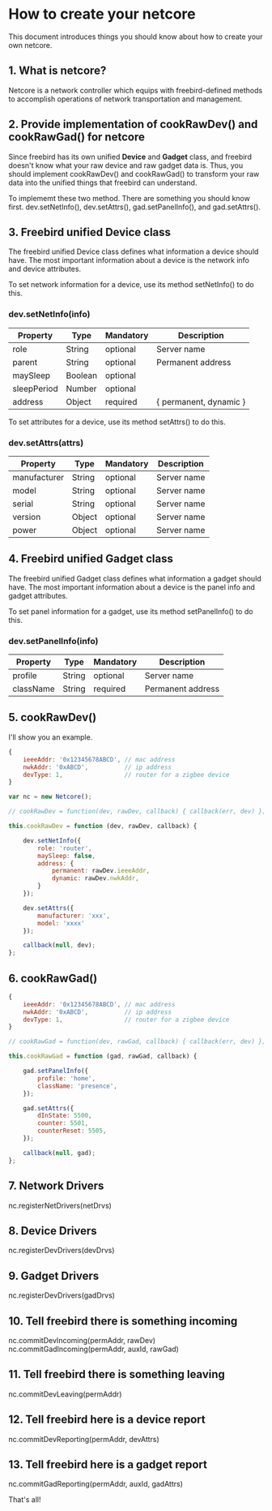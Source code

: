 How to create your netcore
========================

This document introduces things you should know about how to create your own netcore.

## 1. What is netcore?

Netcore is a network controller which equips with freebird-defined methods to accomplish operations of network transportation and management.  

## 2. Provide implementation of cookRawDev() and cookRawGad() for netcore

Since freebird has its own unified **Device** and **Gadget** class, and freebird doesn't know what your raw device and raw gadget data is. Thus, you should implement cookRawDev() and cookRawGad() to transform your raw data into the unified things that freebird can understand.

To implememt these two method. There are something you should know first.
dev.setNetInfo(), dev.setAttrs(), gad.setPanelInfo(), and gad.setAttrs().

## 3. Freebird unified Device class

The freebird unified Device class defines what information a device should have. The most important information about a device is the network info and device attributes.

To set network information for a device, use its method setNetInfo() to do this.

### dev.setNetInfo(info)

| Property     | Type    | Mandatory | Description                                   |
|--------------|---------|-----------|-----------------------------------------------|
| role         | String  | optional  | Server name                                   |
| parent       | String  | optional  | Permanent address                             |
| maySleep     | Boolean | optional  |                                               |
| sleepPeriod  | Number  | optional  |                                               |
| address      | Object  | required  | { permanent, dynamic }                        |

To set attributes for a device, use its method setAttrs() to do this.

### dev.setAttrs(attrs)

| Property     | Type    | Mandatory | Description                                   |
|--------------|---------|-----------|-----------------------------------------------|
| manufacturer | String  | optional  | Server name                                   |
| model        | String  | optional  | Server name                                   |
| serial       | String  | optional  | Server name                                   |
| version      | Object  | optional  | Server name                                   |
| power        | Object  | optional  | Server name                                   |


## 4. Freebird unified Gadget class

The freebird unified Gadget class defines what information a gadget should have. The most important information about a device is the panel info and gadget attributes.

To set panel information for a gadget, use its method setPanelInfo() to do this.

### dev.setPanelInfo(info)

| Property     | Type    | Mandatory | Description                                   |
|--------------|---------|-----------|-----------------------------------------------|
| profile      | String  | optional  | Server name                                   |
| className    | String  | required  | Permanent address                             |


## 5. cookRawDev()

I'll show you an example.

```js
{
    ieeeAddr: '0x12345678ABCD', // mac address
    nwkAddr: '0xABCD',          // ip address
    devType: 1,                 // router for a zigbee device
}
```

```js
var nc = new Netcore();

// cookRawDev = function(dev, rawDev, callback) { callback(err, dev) };

this.cookRawDev = function (dev, rawDev, callback) {

    dev.setNetInfo({
        role: 'router',
        maySleep: false,
        address: {
            permanent: rawDev.ieeeAddr,
            dynamic: rawDev.nwkAddr,
        }
    });

    dev.setAttrs({
        manufacturer: 'xxx',
        model: 'xxxx'
    });

    callback(null, dev);
};
```

## 6. cookRawGad()

```js
{
    ieeeAddr: '0x12345678ABCD', // mac address
    nwkAddr: '0xABCD',          // ip address
    devType: 1,                 // router for a zigbee device
}
```

```js
// cookRawGad = function(dev, rawGad, callback) { callback(err, dev) };

this.cookRawGad = function (gad, rawGad, callback) {

    gad.setPanelInfo({
        profile: 'home',
        className: 'presence',
    });

    gad.setAttrs({
        dInState: 5500,
        counter: 5501,
        counterReset: 5505,
    });

    callback(null, gad);
};
```

## 7. Network Drivers
nc.registerNetDrivers(netDrvs)

## 8. Device Drivers
nc.registerDevDrivers(devDrvs)

## 9. Gadget Drivers
nc.registerDevDrivers(gadDrvs)

## 10. Tell freebird there is something incoming

nc.commitDevIncoming(permAddr, rawDev)
nc.commitGadIncoming(permAddr, auxId, rawGad)

## 11. Tell freebird there is something leaving

nc.commitDevLeaving(permAddr)

## 12. Tell freebird here is a device report
nc.commitDevReporting(permAddr, devAttrs)

## 13. Tell freebird here is a gadget report
nc.commitGadReporting(permAddr, auxId, gadAttrs)


That's all!